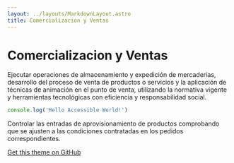 ```yaml
---
layout: ../layouts/MarkdownLayout.astro
title: Comercializacion y Ventas
---
```


# Comercializacion y Ventas

Ejecutar operaciones de almacenamiento y expedición de mercaderías, desarrollo del proceso de venta de productos o servicios y la aplicación de técnicas de animación en el punto de venta, utilizando la normativa vigente y herramientas tecnológicas con eficiencia y responsabilidad social.

```js
console.log('Hello Accessible World!')
```

Controlar las entradas de aprovisionamiento de productos comprobando que se ajusten a las condiciones contratadas en los pedidos correspondientes. 

[Get this theme on GitHub](https://github.com/markteekman/accessible-astro-starter)
